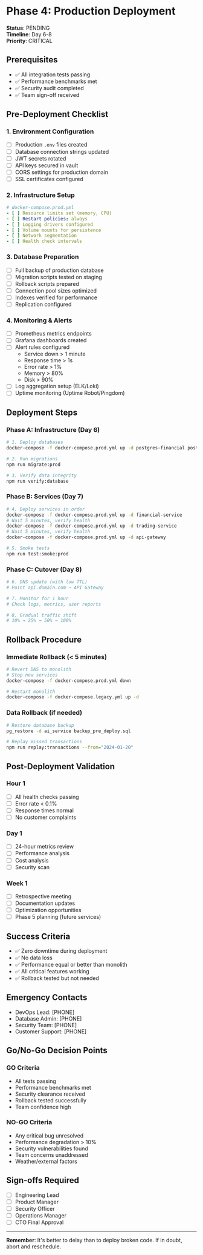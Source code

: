 # Phase 4: Production Deployment

**Status**: PENDING  
**Timeline**: Day 6-8  
**Priority**: CRITICAL

## Prerequisites
- ✅ All integration tests passing
- ✅ Performance benchmarks met
- ✅ Security audit completed
- ✅ Team sign-off received

## Pre-Deployment Checklist

### 1. Environment Configuration
- [ ] Production `.env` files created
- [ ] Database connection strings updated
- [ ] JWT secrets rotated
- [ ] API keys secured in vault
- [ ] CORS settings for production domain
- [ ] SSL certificates configured

### 2. Infrastructure Setup
```yaml
# docker-compose.prod.yml
- [ ] Resource limits set (memory, CPU)
- [ ] Restart policies: always
- [ ] Logging drivers configured
- [ ] Volume mounts for persistence
- [ ] Network segmentation
- [ ] Health check intervals
```

### 3. Database Preparation
- [ ] Full backup of production database
- [ ] Migration scripts tested on staging
- [ ] Rollback scripts prepared
- [ ] Connection pool sizes optimized
- [ ] Indexes verified for performance
- [ ] Replication configured

### 4. Monitoring & Alerts
- [ ] Prometheus metrics endpoints
- [ ] Grafana dashboards created
- [ ] Alert rules configured
  - Service down > 1 minute
  - Response time > 1s
  - Error rate > 1%
  - Memory > 80%
  - Disk > 90%
- [ ] Log aggregation setup (ELK/Loki)
- [ ] Uptime monitoring (Uptime Robot/Pingdom)

## Deployment Steps

### Phase A: Infrastructure (Day 6)
```bash
# 1. Deploy databases
docker-compose -f docker-compose.prod.yml up -d postgres-financial postgres-trading

# 2. Run migrations
npm run migrate:prod

# 3. Verify data integrity
npm run verify:database
```

### Phase B: Services (Day 7)
```bash
# 4. Deploy services in order
docker-compose -f docker-compose.prod.yml up -d financial-service
# Wait 5 minutes, verify health
docker-compose -f docker-compose.prod.yml up -d trading-service
# Wait 5 minutes, verify health
docker-compose -f docker-compose.prod.yml up -d api-gateway

# 5. Smoke tests
npm run test:smoke:prod
```

### Phase C: Cutover (Day 8)
```bash
# 6. DNS update (with low TTL)
# Point api.domain.com → API Gateway

# 7. Monitor for 1 hour
# Check logs, metrics, user reports

# 8. Gradual traffic shift
# 10% → 25% → 50% → 100%
```

## Rollback Procedure

### Immediate Rollback (< 5 minutes)
```bash
# Revert DNS to monolith
# Stop new services
docker-compose -f docker-compose.prod.yml down

# Restart monolith
docker-compose -f docker-compose.legacy.yml up -d
```

### Data Rollback (if needed)
```bash
# Restore database backup
pg_restore -d ai_service backup_pre_deploy.sql

# Replay missed transactions
npm run replay:transactions --from="2024-01-20"
```

## Post-Deployment Validation

### Hour 1
- [ ] All health checks passing
- [ ] Error rate < 0.1%
- [ ] Response times normal
- [ ] No customer complaints

### Day 1
- [ ] 24-hour metrics review
- [ ] Performance analysis
- [ ] Cost analysis
- [ ] Security scan

### Week 1
- [ ] Retrospective meeting
- [ ] Documentation updates
- [ ] Optimization opportunities
- [ ] Phase 5 planning (future services)

## Success Criteria
- ✅ Zero downtime during deployment
- ✅ No data loss
- ✅ Performance equal or better than monolith
- ✅ All critical features working
- ✅ Rollback tested but not needed

## Emergency Contacts
- DevOps Lead: [PHONE]
- Database Admin: [PHONE]
- Security Team: [PHONE]
- Customer Support: [PHONE]

## Go/No-Go Decision Points

### GO Criteria
- All tests passing
- Performance benchmarks met
- Security clearance received
- Rollback tested successfully
- Team confidence high

### NO-GO Criteria
- Any critical bug unresolved
- Performance degradation > 10%
- Security vulnerabilities found
- Team concerns unaddressed
- Weather/external factors

## Sign-offs Required
- [ ] Engineering Lead
- [ ] Product Manager
- [ ] Security Officer
- [ ] Operations Manager
- [ ] CTO Final Approval

---

**Remember**: It's better to delay than to deploy broken code. If in doubt, abort and reschedule.